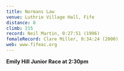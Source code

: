 ```yaml
---
title: Normans Law
venue: Luthrie Village Hall, Fife
distance: 8
climb: 215
record: Neil Martin, 0:27:51 (1996)
femaleRecord: Clare Miller, 0:34:24 (2000)
web: www.fifeac.org
---
```

**Emily Hill Junior Race at 2:30pm**